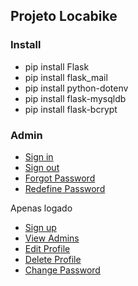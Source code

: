 ## Projeto Locabike


### Install

- pip install Flask
- pip install flask_mail
- pip install python-dotenv
- pip install flask-mysqldb
- pip install flask-bcrypt


### Admin

- [Sign in](https://github.com/angelitasantos/python-flask-mysql-locabike/blob/main/templates/store/admin.html)
- [Sign out](https://github.com/angelitasantos/python-flask-mysql-locabike/blob/main/templates/store/ViewUser.py)
- [Forgot Password](https://github.com/angelitasantos/python-flask-mysql-locabike/blob/main/templates/store/admin_pass_forgot.html)
- [Redefine Password](https://github.com/angelitasantos/python-flask-mysql-locabike/blob/main/templates/store/admin_pass_redefine.html)

Apenas logado
- [Sign up](https://github.com/angelitasantos/python-flask-mysql-locabike/blob/main/templates/store/admin_register.html)
- [View Admins](https://github.com/angelitasantos/python-flask-mysql-locabike/blob/main/templates/store/admin_list.html)
- [Edit Profile](https://github.com/angelitasantos/python-flask-mysql-locabike/blob/main/templates/store/admin_profile.html)
- [Delete Profile](https://github.com/angelitasantos/python-flask-mysql-locabike/blob/main/templates/store/ViewUser.py)
- [Change Password](https://github.com/angelitasantos/python-flask-mysql-locabike/blob/main/templates/store/admin_pass_change.html)

